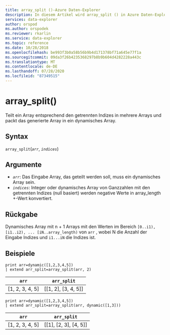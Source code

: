 ```yaml
---
title: array_split ()-Azure Daten-Explorer
description: In diesem Artikel wird array_split () in Azure Daten-Explorer beschrieben.
services: data-explorer
author: orspod
ms.author: orspodek
ms.reviewer: rkarlin
ms.service: data-explorer
ms.topic: reference
ms.date: 10/28/2018
ms.openlocfilehash: be993f3b0a58b56b9b4d171378bf71a645e77f1a
ms.sourcegitcommit: 09da3f26b4235368297b8b9b604d4282228a443c
ms.translationtype: MT
ms.contentlocale: de-DE
ms.lasthandoff: 07/28/2020
ms.locfileid: "87349515"
---
```

# <a name="array_split"></a>array_split()

Teilt ein Array entsprechend den getrennten Indizes in mehrere Arrays und packt das generierte Array in ein dynamisches Array.

## <a name="syntax"></a>Syntax

`array_split`(*`arr`*, *`indices`*)

## <a name="arguments"></a>Argumente

* *`arr`*: Das Eingabe Array, das geteilt werden soll, muss ein dynamisches Array sein.
* *`indices`*: Integer oder dynamisches Array von Ganzzahlen mit den getrennten Indizes (null basiert) werden negative Werte in array_length +-Wert konvertiert.

## <a name="returns"></a>Rückgabe

Dynamisches Array mit n + 1 Arrays mit den Werten im Bereich `[0..i1), [i1..i2), ... [iN..array_length)` von `arr` , wobei N die Anzahl der Eingabe Indizes und `i1...iN` die Indizes ist.

## <a name="examples"></a>Beispiele

<!-- csl: https://help.kusto.windows.net:443/Samples -->
```kusto
print arr=dynamic([1,2,3,4,5]) 
| extend arr_split=array_split(arr, 2)
```

|`arr`|`arr_split`|
|---|---|
|[1, 2, 3, 4, 5]|[[1, 2], [3, 4, 5]]|

<!-- csl: https://help.kusto.windows.net:443/Samples -->
```kusto
print arr=dynamic([1,2,3,4,5]) 
| extend arr_split=array_split(arr, dynamic([1,3]))
```

|`arr`|`arr_split`|
|---|---|
|[1, 2, 3, 4, 5]|[[1], [2, 3], [4, 5]]|
